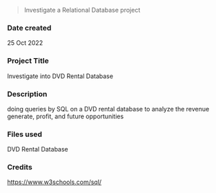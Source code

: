 > Investigate a Relational Database project

### Date created
25 Oct 2022

### Project Title
Investigate into DVD Rental Database 

### Description
doing queries by SQL on a DVD rental database 
to analyze the revenue generate, profit, and future opportunities

### Files used
DVD Rental Database 

### Credits 
https://www.w3schools.com/sql/

